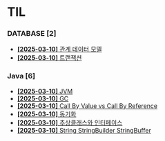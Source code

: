 # TIL
 
### DATABASE [2]
- [**[2025-03-10]**  관계 데이터 모델](https://github.com/A-lass/TIL/blob/main/DATABASE/관계_데이터_모델.md)
- [**[2025-03-10]**  트랜잭션](https://github.com/A-lass/TIL/blob/main/DATABASE/트랜잭션.md)
### Java [6]
- [**[2025-03-10]**  JVM](https://github.com/A-lass/TIL/blob/main/Java/JVM.md)
- [**[2025-03-10]**  GC](https://github.com/A-lass/TIL/blob/main/Java/GC.md)
- [**[2025-03-10]**  Call By Value vs Call By Reference](https://github.com/A-lass/TIL/blob/main/Java/Call_By_Value_vs_Call_By_Reference.md)
- [**[2025-03-10]**  동기화](https://github.com/A-lass/TIL/blob/main/Java/동기화.md)
- [**[2025-03-10]**  추상클래스와 인터페이스](https://github.com/A-lass/TIL/blob/main/Java/추상클래스와_인터페이스.md)
- [**[2025-03-10]**  String StringBuilder StringBuffer](https://github.com/A-lass/TIL/blob/main/Java/String_StringBuilder_StringBuffer.md)
